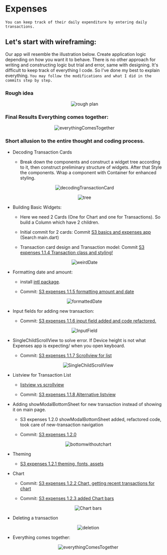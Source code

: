 # Expenses

`You can keep track of their daily expenditure by entering daily transactions.`

## Let's start with wireframing:

Our app will resemble the illustration below. Create application logic depending on how you want it to behave. There is no other approach for writing and constructing logic but trial and error, same with designing. It's difficult to keep track of everything I code. So I've done my best to explain everything. `You may follow the modifications and what I did in the commits step by step.`

### Rough idea

<p align="center">
  <img src="https://user-images.githubusercontent.com/47301282/121022098-aa03f880-c7bf-11eb-8d28-fb302d4ed656.png" alt="rough plan"/>
</p>

### Final Results Everything comes together:

  <p align="center">
    <img src="https://user-images.githubusercontent.com/47301282/121034144-695dac80-c7ca-11eb-9a65-66c55b6f1292.gif" alt="everythingComesTogether"/>
  </p>

### Short allusion to the entire thought and coding process.

- Decoding Transaction Cards

  - Break down the components and construct a widget tree according to it, then construct preliminary structure of widgets. After that Style the components. Wrap a component with Container for enhanced styling.

<p align="center">
  <img src="https://user-images.githubusercontent.com/47301282/120883450-de7a8780-c5fa-11eb-829d-cd29e5315c9e.png" alt="decodingTransactionCard"/>
</p>

<p align="center">
  <img src="https://user-images.githubusercontent.com/47301282/120884629-c0645580-c601-11eb-806c-bd213afda915.png" alt="tree"/>
</p>

- Building Basic Widgets:

  - Here we need 2 Cards (One for Chart and one for Transactions). So build a Column which have 2 children.

  - Initial commit for 2 cards: Commit [S3 basics and expenses app](https://github.com/xscotophilic/Learning-Flutter/commit/da28802bf4167dc0dcc1dbba548f87a378f63b72) (Search main.dart)

  - Transaction card design and Transaction model: Commit [S3 expenses 1.1.4 Transaction class and styling!](https://github.com/xscotophilic/Learning-Flutter/commit/b8b10960c2e335f6e1ab6da50a65415c3c717627)

<p align="center">
  <img src="https://user-images.githubusercontent.com/47301282/121028696-a5dad980-c7c5-11eb-9d6b-a7f93a20b897.jpg" alt="weirdDate"/>
</p>

- Formatting date and amount:

  - install [intl package](https://pub.dev/packages/intl).

  - Commit: [S3 expenses 1.1.5 formatting amount and date](https://github.com/xscotophilic/Learning-Flutter/commit/5317f527d8a6add2327d7745b8e36cdff6168533)

<p align="center">
  <img src="https://user-images.githubusercontent.com/47301282/121030399-0f0f1c80-c7c7-11eb-964d-619afaa63b66.jpg" alt="formattedDate"/>
</p>

- Input fields for adding new transaction:

  - Commit: [S3 expenses 1.1.6 input field added and code refactored.](https://github.com/xscotophilic/Learning-Flutter/commit/6263fb10abd2fa625728efa71f4e6d173a7d613e)

<p align="center">
  <img src="https://user-images.githubusercontent.com/47301282/121033558-ee949180-c7c9-11eb-9a6a-64f78b1bb985.gif" alt="InputField"/>
</p>

- SingleChildScrollView to solve error. If Device height is not what Expenses app is expecting/ when you open keyboard.

  - Commit: [S3 expenses 1.1.7 Scrollview for list](https://github.com/xscotophilic/Learning-Flutter/commit/e603122ca4ceb63e1a9a65e01f39501bc80d8fc7)

  <p align="center">
    <img src="https://user-images.githubusercontent.com/47301282/121031369-e76c8400-c7c7-11eb-8d36-7b9857b3b026.jpg" alt="SingleChildScrollView"/>
  </p>

- Listview for Transaction List

  - [listview vs scrollview](https://stackoverflow.com/questions/62146197/what-is-the-difference-between-listview-and-singlechildscrollview-in-flutter)

  - Commit: [S3 expenses 1.1.8 Alternative listview](https://github.com/xscotophilic/Learning-Flutter/commit/2f112de7291e26c92bc3ee7f066a4ec6c8a6c201)

- Adding showModalBottomSheet for new transaction instead of showing it on main page.

  - S3 expenses 1.2.0 showModalBottomSheet added, refactored code, took care of new-transaction navigation

  - Commit: [S3 expenses 1.2.0](https://github.com/xscotophilic/Learning-Flutter/commit/805d6498b41b7a5e0129216a4d5afe9f75b1affd)

  <p align="center">
    <img src="https://user-images.githubusercontent.com/47301282/121033912-374c4a80-c7ca-11eb-9d46-f6a11d6d5038.gif" alt="bottomwithoutchart"/>
  </p>

- Theming

  - [S3 expenses 1.2.1 theming, fonts, assets](https://github.com/xscotophilic/Learning-Flutter/commit/df7aa8756000db76dd7ae7bbd8bd3fbc88331089)

- Chart

  - Commit: [S3 expenses 1.2.2 Chart, getting recent transactions for chart](https://github.com/xscotophilic/Learning-Flutter/commit/62a65944f3c27e7ef216136b5b5ec0bbf147db07)

  - Commit: [S3 expenses 1.2.3 added Chart bars](https://github.com/xscotophilic/Learning-Flutter/commit/1837fe4d159aff2f00899aafa68773f2d63be543)

  <p align="center">
    <img src="https://user-images.githubusercontent.com/47301282/121033137-8ba2fa80-c7c9-11eb-8205-5cb1b9216720.jpg" alt="Chart bars"/>
  </p>

- Deleting a transaction

  <p align="center">
    <img src="https://user-images.githubusercontent.com/47301282/121034134-682c7f80-c7ca-11eb-931b-39c1392f1f0b.gif" alt="deletion"/>
  </p>

- Everything comes together:

  <p align="center">
    <img src="https://user-images.githubusercontent.com/47301282/121034144-695dac80-c7ca-11eb-9a65-66c55b6f1292.gif" alt="everythingComesTogether"/>
  </p>
